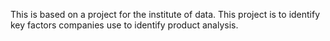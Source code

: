 This is based on a project for the institute of data. This project is to identify key factors companies use to identify product analysis.
